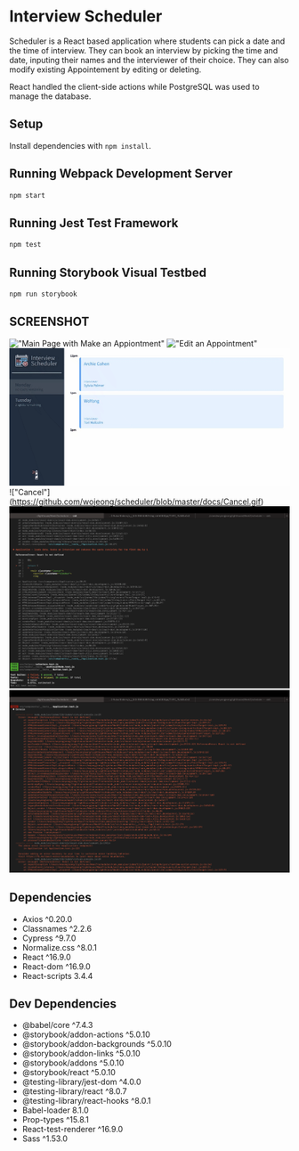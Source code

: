 # Interview Scheduler
Scheduler is a React based application where students can pick a date and the time of interview.
They can book an interview by picking the time and date, inputing their names and the interviewer of their choice.
They can also modify existing Appointement by editing or deleting.

React handled the client-side actions while PostgreSQL was used to manage the database.
## Setup

Install dependencies with `npm install`.

## Running Webpack Development Server

```sh
npm start
```

## Running Jest Test Framework

```sh
npm test
```

## Running Storybook Visual Testbed

```sh
npm run storybook
```

## SCREENSHOT
!["Main Page with Make an Appiontment"](https://github.com/wojeong/scheduler/blob/master/docs/MakeAppointment.gif)
!["Edit an Appointment"](https://github.com/wojeong/scheduler/blob/master/docs/Edit.gif)
!["Delete an Appointment"](https://github.com/wojeong/scheduler/blob/master/docs/DeleteAppointment.gif)
!["Cancel"] (https://github.com/wojeong/scheduler/blob/master/docs/Cancel.gif)
!["Test Error that I was not able to fix"](https://github.com/wojeong/scheduler/blob/master/docs/Error1.png)
!["Test Error that I was not able to fix"](https://github.com/wojeong/scheduler/blob/master/docs/Error2.png)

## Dependencies 
- Axios ^0.20.0
- Classnames ^2.2.6
- Cypress ^9.7.0
- Normalize.css ^8.0.1
- React ^16.9.0
- React-dom ^16.9.0
- React-scripts 3.4.4

## Dev Dependencies 
- @babel/core ^7.4.3
- @storybook/addon-actions ^5.0.10
- @storybook/addon-backgrounds ^5.0.10
- @storybook/addon-links ^5.0.10
- @storybook/addons ^5.0.10
- @storybook/react ^5.0.10
- @testing-library/jest-dom ^4.0.0
- @testing-library/react ^8.0.7
- @testing-library/react-hooks ^8.0.1
- Babel-loader 8.1.0
- Prop-types ^15.8.1
- React-test-renderer ^16.9.0
- Sass ^1.53.0